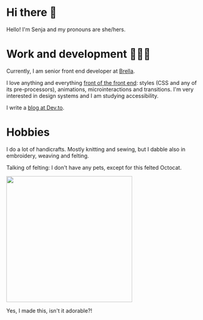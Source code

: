 # Hi there 👋

Hello! I'm Senja and my pronouns are she/hers.

# Work and development 👩🏼‍💻

Currently, I am senior front end developer at [Brella](https://www.brella.io/).

I love anything and everything [front of the front end](https://bradfrost.com/blog/post/front-of-the-front-end-and-back-of-the-front-end-web-development/): styles (CSS and any of its pre-processors), animations, microinteractions and transitions. I'm very interested in design systems and I am studying accessibility.

I write a [blog at Dev.to](https://dev.to/sjarva).

# Hobbies

I do a lot of handicrafts. Mostly knitting and sewing, but I dabble also in embroidery, weaving and felting.

Talking of felting: I don't have any pets, except for this felted Octocat.

<img src="https://user-images.githubusercontent.com/1133238/137379787-8436741c-d0ed-44fb-a061-80b0149df7b2.jpg" width="330" />

Yes, I made this, isn't it adorable?!

<!--
**sjarva/sjarva** is a ✨ _special_ ✨ repository because its `README.md` (this file) appears on your GitHub profile.

Here are some ideas to get you started:

- 🔭 I’m currently working on ...
- 🌱 I’m currently learning ...
- 👯 I’m looking to collaborate on ...
- 🤔 I’m looking for help with ...
- 💬 Ask me about ...
- 📫 How to reach me: ...
- 😄 Pronouns: ...
- ⚡ Fun fact: ...
-->
